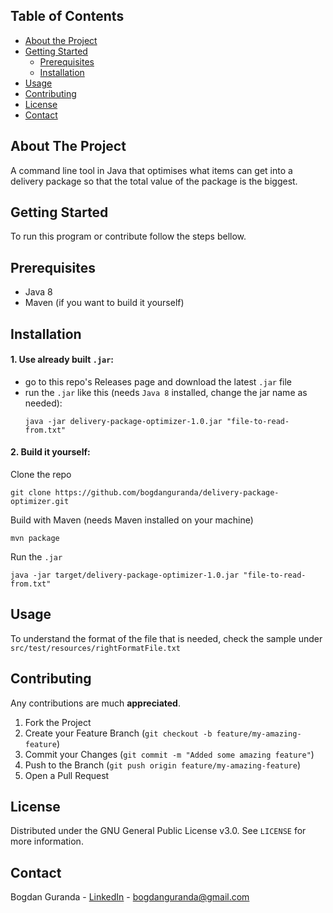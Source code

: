 <!-- TABLE OF CONTENTS -->
## Table of Contents

* [About the Project](#about-the-project)
* [Getting Started](#getting-started)
  * [Prerequisites](#prerequisites)
  * [Installation](#installation)
* [Usage](#usage)
* [Contributing](#contributing)
* [License](#license)
* [Contact](#contact)


<!-- ABOUT THE PROJECT -->
## About The Project

A command line tool in Java that optimises what items can get into a delivery package so that the total value of the package is the biggest.

<!-- GETTING STARTED -->
## Getting Started

To run this program or contribute follow the steps bellow.

## Prerequisites

* Java 8
* Maven (if you want to build it yourself)

## Installation

#### 1. Use already built `.jar`:
- go to this repo's Releases page and download the latest `.jar` file
- run the `.jar` like this (needs `Java 8` installed, change the jar name as needed):
   ```
  java -jar delivery-package-optimizer-1.0.jar "file-to-read-from.txt"
   ```

#### 2. Build it yourself:
Clone the repo
```
git clone https://github.com/bogdanguranda/delivery-package-optimizer.git
```
Build with Maven (needs Maven installed on your machine)
```
mvn package
```
Run the `.jar`
```
java -jar target/delivery-package-optimizer-1.0.jar "file-to-read-from.txt"
```


<!-- USAGE EXAMPLES -->
## Usage

To understand the format of the file that is needed, check the sample under `src/test/resources/rightFormatFile.txt`

<!-- CONTRIBUTING -->
## Contributing

Any contributions are much **appreciated**.

1. Fork the Project
2. Create your Feature Branch (`git checkout -b feature/my-amazing-feature`)
3. Commit your Changes (`git commit -m "Added some amazing feature"`)
4. Push to the Branch (`git push origin feature/my-amazing-feature`)
5. Open a Pull Request

<!-- LICENSE -->
## License

Distributed under the GNU General Public License v3.0. See `LICENSE` for more information.



<!-- CONTACT -->
## Contact

Bogdan Guranda - [LinkedIn](https://www.linkedin.com/in/bogdan-guranda/) - bogdanguranda@gmail.com
